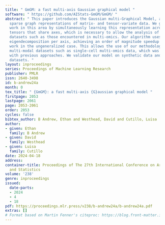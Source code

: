 ```yaml
---
title: " GmGM: a fast multi-axis Gaussian graphical model "
software: " https://github.com/AIStats-GmGM/GmGM/ "
abstract: " This paper introduces the Gaussian multi-Graphical Model, a model to construct
  sparse graph representations of matrix- and tensor-variate data. We generalize prior
  work in this area by simultaneously learning this representation across several
  tensors that share axes, which is necessary to allow the analysis of multimodal
  datasets such as those encountered in multi-omics. Our algorithm uses only a single
  eigendecomposition per axis, achieving an order of magnitude speedup over prior
  work in the ungeneralized case. This allows the use of our methodology on large
  multi-modal datasets such as single-cell multi-omics data, which was challenging
  with previous approaches. We validate our model on synthetic data and five real-world
  datasets. "
layout: inproceedings
series: Proceedings of Machine Learning Research
publisher: PMLR
issn: 2640-3498
id: b-andrew24a
month: 0
tex_title: " {GmGM}: a fast multi-axis {G}aussian graphical model "
firstpage: 2053
lastpage: 2061
page: 2053-2061
order: 2053
cycles: false
bibtex_author: B Andrew, Ethan and Westhead, David and Cutillo, Luisa
author:
- given: Ethan
  family: B Andrew
- given: David
  family: Westhead
- given: Luisa
  family: Cutillo
date: 2024-04-18
address:
container-title: Proceedings of The 27th International Conference on Artificial Intelligence
  and Statistics
volume: '238'
genre: inproceedings
issued:
  date-parts:
  - 2024
  - 4
  - 18
pdf: https://proceedings.mlr.press/v238/b-andrew24a/b-andrew24a.pdf
extras: []
# Format based on Martin Fenner's citeproc: https://blog.front-matter.io/posts/citeproc-yaml-for-bibliographies/
---
```

